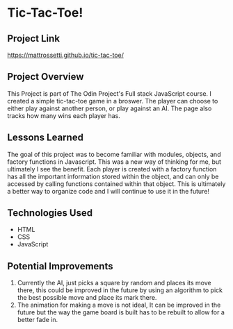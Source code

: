 # Tic-Tac-Toe!

## Project Link
https://mattrossetti.github.io/tic-tac-toe/

## Project Overview
This Project is part of The Odin Project's Full stack JavaScript course. I created a simple tic-tac-toe game in a broswer. The player can choose to either play against another person, or play against an AI. The page also tracks how many wins each player has.

## Lessons Learned
The goal of this project was to become familiar with modules, objects, and factory functions in Javascript. This was a new way of thinking for me, but ultimately I see the benefit. Each player is created with a factory function has all the important information stored within the object, and can only be accessed by calling functions contained within that object. This is ultimately a better way to organize code and I will continue to use it in the future!

## Technologies Used
- HTML
- CSS
- JavaScript

## Potential Improvements
1. Currently the AI, just picks a square by random and places its move there, this could be improved in the future by using an algorithm to pick the best possible move and place its mark there.
2. The animation for making a move is not ideal, It can be improved in the future but the way the game board is built has to be rebuilt to allow for a better fade in.
